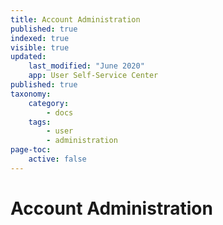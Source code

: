 ```yaml
---
title: Account Administration
published: true
indexed: true
visible: true
updated:
    last_modified: "June 2020"
    app: User Self-Service Center
published: true
taxonomy:
    category:
        - docs
    tags:
        - user
        - administration
page-toc:
    active: false
---
```


# Account Administration
